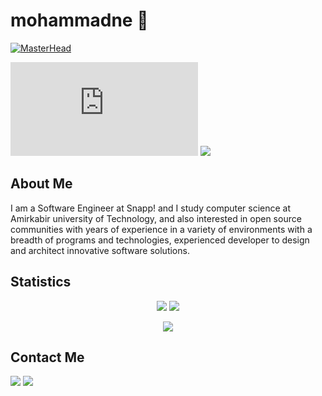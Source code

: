 # mohammadne 🌳


[![MasterHead](https://user-images.githubusercontent.com/51189292/148718078-3a022062-1055-4519-8c17-fd586039db60.png)](https://github.com/mohammadne)

[![GitHub release (latest by date)](https://img.shields.io/github/v/release/mohammadne/resume.pdf?label=Resume&logo=github&style=for-the-badge)](https://github.com/mohammadne/resume.pdf/releases/latest)
[![](https://img.shields.io/badge/-parham.alvani-black?style=for-the-badge&label=%F0%9F%A7%A1)](https://github.com/1995parham)

## About Me

I am a Software Engineer at Snapp! and I study computer science at Amirkabir university of Technology, and 
also interested in open source communities with years of experience in a variety of environments with a breadth of programs and technologies, 
experienced developer to design and architect innovative software solutions.

## Statistics

<p align = "center">
  <img  src = "https://github-readme-stats.vercel.app/api?username=mohammadne&show_icons=true&theme=radical&line_height=40">
  <img  src = "https://github-readme-stats.vercel.app/api/top-langs/?username=mohammadne&theme=radical">
</p>

<p align = "center">
 <img src="https://activity-graph.herokuapp.com/graph?username=mohammadne&theme=redical">
</p> 

<!-- <p align = "center">
  <img  src="https://github-readme-streak-stats.herokuapp.com/?user=mohammadne&show_icons=true&locale=en&theme=radical&line_height=20&layout=compact" />
</p>  -->



## Contact Me

[![](https://img.shields.io/badge/-mohammadne@mail.ru-lightgray?style=for-the-badge&logo=gmail)](mailto:mohammadne@mail.ru)
[![](https://img.shields.io/badge/-mohammadne-lightgray?style=for-the-badge&logo=linkedin)](https://www.linkedin.com/in/mohammadne/)
